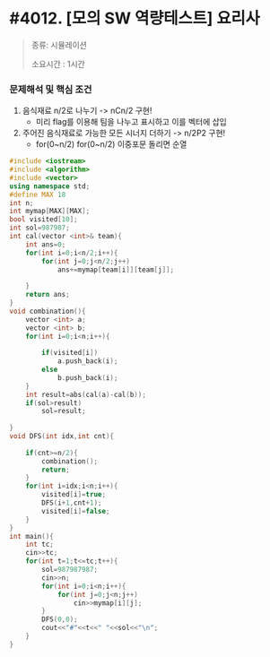 



# #4012. [모의 SW 역량테스트] 요리사

> [문제]: https://swexpertacademy.com/main/code/problem/problemDetail.do?contestProbId=AWIeUtVakTMDFAVH
>
> 종류: 시뮬레이션
>
> 소요시간 : 1시간

### 문제해석 및 핵심 조건

1. 음식재료 n/2로 나누기 -> nCn/2 구현! 
   - 미리 flag를 이용해 팀을 나누고 표시하고 이를 벡터에 삽입
2. 주어진 음식재료로 가능한 모든 시너지 더하기 -> n/2P2 구현!
   - for(0~n/2) for(0~n/2) 이중포문 돌리면 순열



``` c++
#include <iostream>
#include <algorithm>
#include <vector>
using namespace std;
#define MAX 18
int n;
int mymap[MAX][MAX];
bool visited[10];
int sol=987987;
int cal(vector <int>& team){
    int ans=0;
    for(int i=0;i<n/2;i++){
        for(int j=0;j<n/2;j++)
            ans+=mymap[team[i]][team[j]];
        
    }
    return ans;
}
void combination(){
    vector <int> a;
    vector <int> b;
    for(int i=0;i<n;i++){
        
        if(visited[i])
            a.push_back(i);
        else
            b.push_back(i);
    }
    int result=abs(cal(a)-cal(b));
    if(sol>result)
        sol=result;
    
}
void DFS(int idx,int cnt){
    
    if(cnt>=n/2){
        combination();
        return;
    }
    for(int i=idx;i<n;i++){
        visited[i]=true;
        DFS(i+1,cnt+1);
        visited[i]=false;
    }
}
int main(){
    int tc;
    cin>>tc;
    for(int t=1;t<=tc;t++){
        sol=987987987;
        cin>>n;
        for(int i=0;i<n;i++){
            for(int j=0;j<n;j++)
                cin>>mymap[i][j];
        }
        DFS(0,0);
        cout<<"#"<<t<<" "<<sol<<"\n";
    }
}
```

